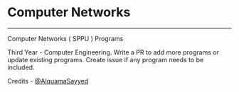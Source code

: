 # Computer Networks
---------------------
Computer Networks ( SPPU ) Programs


Third Year - Computer Engineering.
Write a PR to add more programs or update existing programs.
Create issue if any program needs to be included.

Credits - [@AlquamaSayyed](https://github.com/AlquamaSayyed)


